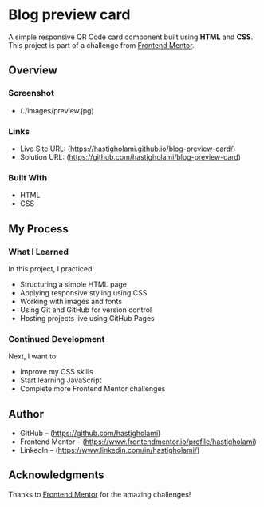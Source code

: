 # Blog preview card

A simple responsive QR Code card component built using **HTML** and **CSS**. This project is part of a challenge from [Frontend Mentor](https://www.frontendmentor.io).

## Overview

### Screenshot

- (./images/preview.jpg)

### Links

- Live Site URL: (https://hastigholami.github.io/blog-preview-card/)
- Solution URL: (https://github.com/hastigholami/blog-preview-card)

### Built With

- HTML
- CSS 

## My Process

### What I Learned

In this project, I practiced:
- Structuring a simple HTML page
- Applying responsive styling using CSS
- Working with images and fonts
- Using Git and GitHub for version control
- Hosting projects live using GitHub Pages

### Continued Development

Next, I want to:
- Improve my CSS skills
- Start learning JavaScript
- Complete more Frontend Mentor challenges

## Author

- GitHub – (https://github.com/hastigholami)
- Frontend Mentor – (https://www.frontendmentor.io/profile/hastigholami)
- LinkedIn – (https://www.linkedin.com/in/hastigholami/)

## Acknowledgments

Thanks to [Frontend Mentor](https://www.frontendmentor.io) for the amazing challenges!
